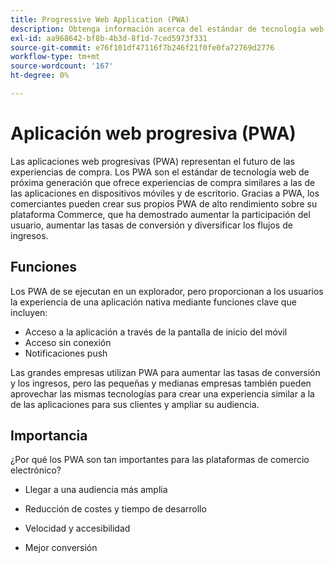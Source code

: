 ```yaml
---
title: Progressive Web Application (PWA)
description: Obtenga información acerca del estándar de tecnología web de próxima generación para sitios de comercio electrónico.
exl-id: aa968642-bf8b-4b3d-8f1d-7ced5973f331
source-git-commit: e76f101df47116f7b246f21f0fe0fa72769d2776
workflow-type: tm+mt
source-wordcount: '167'
ht-degree: 0%

---
```


# Aplicación web progresiva (PWA)

Las aplicaciones web progresivas (PWA) representan el futuro de las experiencias de compra. Los PWA son el estándar de tecnología web de próxima generación que ofrece experiencias de compra similares a las de las aplicaciones en dispositivos móviles y de escritorio. Gracias a PWA, los comerciantes pueden crear sus propios PWA de alto rendimiento sobre su plataforma Commerce, que ha demostrado aumentar la participación del usuario, aumentar las tasas de conversión y diversificar los flujos de ingresos.

## Funciones

Los PWA de se ejecutan en un explorador, pero proporcionan a los usuarios la experiencia de una aplicación nativa mediante funciones clave que incluyen:

- Acceso a la aplicación a través de la pantalla de inicio del móvil
- Acceso sin conexión
- Notificaciones push

Las grandes empresas utilizan PWA para aumentar las tasas de conversión y los ingresos, pero las pequeñas y medianas empresas también pueden aprovechar las mismas tecnologías para crear una experiencia similar a la de las aplicaciones para sus clientes y ampliar su audiencia.

## Importancia

¿Por qué los PWA son tan importantes para las plataformas de comercio electrónico?

- Llegar a una audiencia más amplia

- Reducción de costes y tiempo de desarrollo

- Velocidad y accesibilidad

- Mejor conversión
